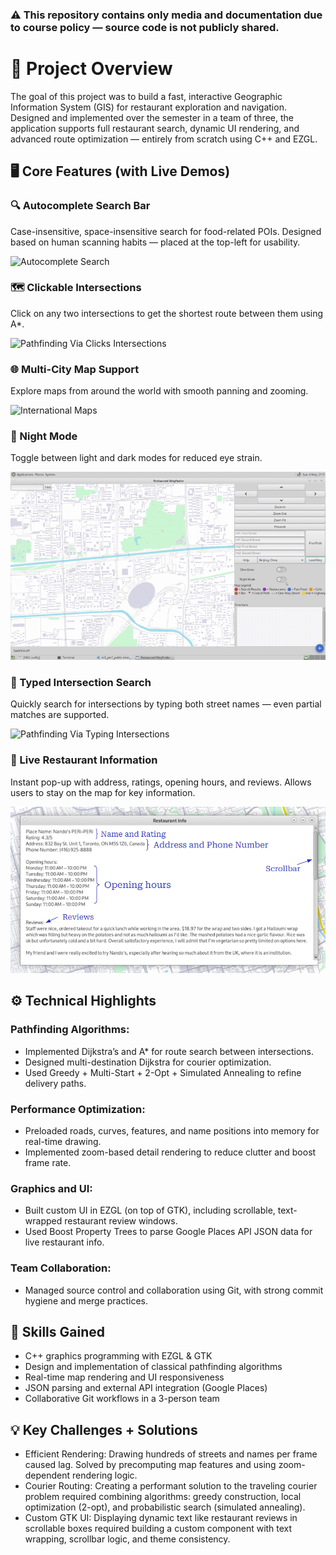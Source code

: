 ### ⚠️ This repository contains only media and documentation due to course policy — source code is not publicly shared.

# 🚀 Project Overview
The goal of this project was to build a fast, interactive Geographic Information System (GIS) for restaurant exploration and navigation. Designed and implemented over the semester in a team of three, the application supports full restaurant search, dynamic UI rendering, and advanced route optimization — entirely from scratch using C++ and EZGL.

## 🖥️ Core Features (with Live Demos)
### 🔍 Autocomplete Search Bar
Case-insensitive, space-insensitive search for food-related POIs. Designed based on human scanning habits — placed at the top-left for usability.

![Autocomplete Search](autoSearchbar.gif)

### 🗺️ Clickable Intersections
Click on any two intersections to get the shortest route between them using A*.

![Pathfinding Via Clicks Intersections](clickIntersections.gif)


### 🌐 Multi-City Map Support
Explore maps from around the world with smooth panning and zooming.

![International Maps](internationalMaps.gif)

### 🌙 Night Mode
Toggle between light and dark modes for reduced eye strain.

![Night Mode](nightmode.gif)

### 🧠 Typed Intersection Search
Quickly search for intersections by typing both street names — even partial matches are supported.

![Pathfinding Via Typing Intersections](typedIntersections.gif)

### 📍 Live Restaurant Information
Instant pop-up with address, ratings, opening hours, and reviews. Allows users to stay on the map for key information.

![Live Info](liveRestaurantInfo.png)



## ⚙️ Technical Highlights

### Pathfinding Algorithms:
- Implemented Dijkstra’s and A* for route search between intersections.
- Designed multi-destination Dijkstra for courier optimization.
- Used Greedy + Multi-Start + 2-Opt + Simulated Annealing to refine delivery paths.

### Performance Optimization:
- Preloaded roads, curves, features, and name positions into memory for real-time drawing.
- Implemented zoom-based detail rendering to reduce clutter and boost frame rate.

### Graphics and UI:
- Built custom UI in EZGL (on top of GTK), including scrollable, text-wrapped restaurant review windows.
- Used Boost Property Trees to parse Google Places API JSON data for live restaurant info.

### Team Collaboration:
- Managed source control and collaboration using Git, with strong commit hygiene and merge practices.

## 🧠 Skills Gained
- C++ graphics programming with EZGL & GTK
- Design and implementation of classical pathfinding algorithms
- Real-time map rendering and UI responsiveness
- JSON parsing and external API integration (Google Places)
- Collaborative Git workflows in a 3-person team

## 💡 Key Challenges + Solutions
- Efficient Rendering: Drawing hundreds of streets and names per frame caused lag. Solved by precomputing map features and using zoom-dependent rendering logic.
- Courier Routing: Creating a performant solution to the traveling courier problem required combining algorithms: greedy construction, local optimization (2-opt), and probabilistic search (simulated annealing).
- Custom GTK UI: Displaying dynamic text like restaurant reviews in scrollable boxes required building a custom component with text wrapping, scrollbar logic, and theme consistency.
